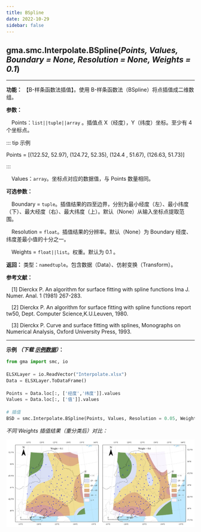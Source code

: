 ```yaml
---
title: BSpline
date: 2022-10-29
sidebar: false
---
```


## gma.smc.Interpolate.**BSpline**(*Points, Values, Boundary = None, Resolution = None, Weights = 0.1*)<Badge text="1.1.0 +"/>
---

**功能：** 【B-样条函数法插值】。使用 B-样条函数法（BSpline）将点插值成二维数组。

**参数：**

&emsp;Points：`list||tuple||array` 。插值点 X（经度），Y（纬度）坐标。至少有 4 个坐标点。

::: tip 示例

Points = [(122.52,  52.97), (124.72,  52.35), (124.4 ,  51.67), (126.63,  51.73)]

:::

&emsp;Values：`array`。坐标点对应的数据值，与 Points 数量相同。

**可选参数：**

&emsp;Boundary = `tuple`。插值结果的四至边界，分别为最小经度（左）、最小纬度（下）、最大经度（右）、最大纬度（上）。默认（None）从输入坐标点提取范围。

&emsp;Resolution = `float`。插值结果的分辨率。默认（None）为 Boundary 经度、纬度差最小值的十分之一。

&emsp;Weights = `float||list`。权重。默认为 0.1 。

**返回：** 类型：`namedtuple`。包含数据（Data）、仿射变换（Transform）。

**参考文献：**

&emsp;[1] Dierckx P. An algorithm for surface fitting with spline functions Ima J. Numer. Anal. 1 (1981) 267-283.

&emsp;[2] Dierckx P. An algorithm for surface fitting with spline functions report tw50, Dept. Computer Science,K.U.Leuven, 1980.

&emsp;[3] Dierckx P. Curve and surface fitting with splines, Monographs on Numerical Analysis, Oxford University Press, 1993.

---

**示例 *（下载 [示例数据](/smc/Interpolate.xlsx)）*：**


```python
from gma import smc, io

ELSXLayer = io.ReadVector("Interpolate.xlsx")
Data = ELSXLayer.ToDataFrame()

Points = Data.loc[:, ['经度','纬度']].values
Values = Data.loc[:, ['值']].values

# 插值
BSD = smc.Interpolate.BSpline(Points, Values, Resolution = 0.05, Weights = 0.1)
```

*不同 Weights 插值结果（重分类后）对比：*

![fdg](/smc/BSpline.webp)

